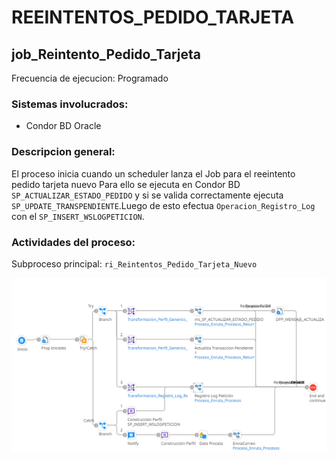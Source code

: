 # REEINTENTOS_PEDIDO_TARJETA

## job_Reintento_Pedido_Tarjeta

Frecuencia de ejecucion: Programado

### Sistemas involucrados: 

- Condor BD Oracle


### Descripcion general:

El proceso inicia cuando un scheduler lanza el Job para el reeintento pedido tarjeta nuevo Para ello se ejecuta en Condor BD `SP_ACTUALIZAR_ESTADO_PEDIDO` y si se valida correctamente ejecuta `SP_UPDATE_TRANSPENDIENTE`.Luego de esto efectua  `Operacion_Registro_Log` con el `SP_INSERT_WSLOGPETICION`.








### Actividades del proceso: 
Subproceso principal: `ri_Reintentos_Pedido_Tarjeta_Nuevo`

![alt text](assets/ri_Reintentos_Pedido_Tarjeta_Nuevo.png)


